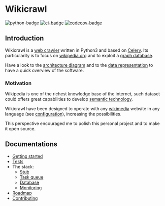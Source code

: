 # Wikicrawl

![python-badge](https://img.shields.io/badge/Python-3.9.11-green.svg)
[![ci-badge](https://github.com/JulianMaurin/wikicrawl/actions/workflows/CI.yaml/badge.svg)](https://github.com/JulianMaurin/wikicrawl/actions)
[![codecov-badge](https://codecov.io/gh/JulianMaurin/wikicrawl/branch/dev/graph/badge.svg?token=8I8M0B7G5D)](https://codecov.io/gh/JulianMaurin/wikicrawl)

## Introduction

Wikicrawl is a [web crawler](https://en.wikipedia.org/wiki/Web_crawler) written in Python3 and based on [Celery](https://github.com/celery/celery). Its particularity is to focus on [wikipedia.org](https://wikipedia.org) and to exploit a [graph database](https://en.wikipedia.org/wiki/Graph_database).

Have a look to the [architecture diagram](/doc/overview.md#diagram) and to the [data representation](/doc/database.md#representation) to have a quick overview of the software.

### Motivation

Wikipedia is one of the richest knowledge base of the internet, such dataset could offers great capabilities to develop [semantic technology](https://en.wikipedia.org/wiki/Semantic_technology).

Wikicrawl have been designed to operate with any [wikimedia](https://www.wikimedia.org/) website in any language (see [configuration](/doc/configuration.md#wiki)), increasing the possibilities.

This perspective encouraged me to polish this personal project and to make it open source.

## Documentations

- [Getting started](/doc/gettingStarted.md)
- [Tests](/doc/python.md#tests)
- The stack:
    - [Stub](/doc/stub.md)
    - [Task queue](/doc/taskQueue.md)
    - [Database](/doc/database.md)
    - [Monitoring](/doc/monitoring.md)
- [Roadmap](/doc/roadmap.md)
- [Contributing](/doc/contributing.md)
